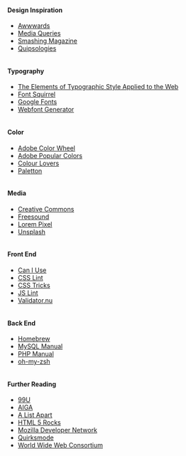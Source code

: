 <div class="column">
  <h4>Design Inspiration</h4>
  <ul>
    <li><a href="http://www.awwwards.com/">Awwwards</a></li>
    <li><a href="http://mediaqueri.es/">Media Queries</a></li>
    <li><a href="http://www.smashingmagazine.com/">Smashing Magazine</a></li>
    <li><a href="http://www.underconsideration.com/quipsologies/">Quipsologies</a></li>
  </ul>
</div>
<div class="column">
  <h4>Typography</h4>
  <ul>
    <li><a href="http://webtypography.net/">The Elements of Typographic Style Applied to the Web</a></li>
    <li><a href="http://www.fontsquirrel.com/">Font Squirrel</a></li>
    <li><a href="https://www.google.com/fonts">Google Fonts</a></li>
    <li><a href="http://www.fontsquirrel.com/tools/webfont-generator">Webfont Generator</a></li>
  </ul>
</div>
<div class="column">
  <h4>Color</h4>
  <ul>
    <li><a href="https://color.adobe.com/create/color-wheel/">Adobe Color Wheel</a></li>
    <li><a href="https://color.adobe.com/explore/most-popular/?time=week">Adobe Popular Colors</a></li>
    <li><a href="http://colourlovers.com/">Colour Lovers</a></li>
    <li><a href="http://paletton.com/">Paletton</a></li>
  </ul>
</div>
<div class="column">
  <h4>Media</h4>
  <ul>
    <li><a href="https://search.creativecommons.org/">Creative Commons</a></li>
    <li><a href="https://freesound.org/">Freesound</a></li>
    <li><a href="http://lorempixel.com/">Lorem Pixel</a></li>
    <li><a href="https://unsplash.com/">Unsplash</a></li>
  </ul>
</div>
<div class="column">
  <h4>Front End</h4>
  <ul>
    <li><a href="http://caniuse.com/">Can I Use</a></li>
    <li><a href="http://csslint.net/">CSS Lint</a></li>
    <li><a href="https://css-tricks.com/">CSS Tricks</a></li>
    <li><a href="http://www.jslint.com/">JS Lint</a></li>
    <li><a href="https://validator.nu/">Validator.nu</a></li>
  </ul>
</div>
<div class="column">
  <h4>Back End</h4>
  <ul>
    <li><a href="http://brew.sh/">Homebrew</a></li>
    <li><a href="http://dev.mysql.com/doc/refman/5.6/en/index.html">MySQL Manual</a></li>
    <li><a href="http://php.net/manual/en/">PHP Manual</a></li>
    <li><a href="http://ohmyz.sh/">oh-my-zsh</a></li>
  </ul>
</div>
<div class="column">
  <h4>Further Reading</h4>
  <ul>
    <li><a href="http://99u.com/">99U</a></li>
    <li><a href="http://www.aiga.org/">AIGA</a></li>
    <li><a href="http://alistapart.com/">A List Apart</a></li>
    <li><a href="http://www.html5rocks.com/en/">HTML 5 Rocks</a></li>
    <li><a href="https://developer.mozilla.org/en-US/docs/Web">Mozilla Developer Network</a></li>
    <li><a href="http://quirksmode.org/">Quirksmode</a></li>
    <li><a href="http://www.w3.org/Consortium/activities">World Wide Web Consortium</a></li>
  </ul>
</div>
